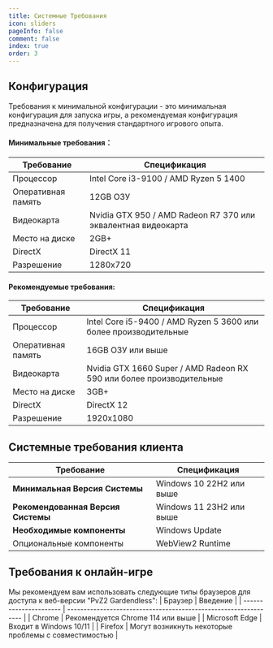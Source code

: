 ```yaml
---
title: Системные Требования
icon: sliders
pageInfo: false
comment: false
index: true
order: 3
---
```


## Конфигурация

Требования к минимальной конфигурации - это минимальная конфигурация для запуска игры, а рекомендуемая конфигурация предназначена для получения стандартного игрового опыта.

#### Минимальные требования：

| Требование         | Спецификация                                                  |
| ------------------ | ------------------------------------------------------------- |
| Процессор          | Intel Core i3-9100 / AMD Ryzen 5 1400                         |
| Оперативная память | 12GB ОЗУ                                                      |
| Видеокарта         | Nvidia GTX 950 / AMD Radeon R7 370 или эквалентная видеокарта |
| Место на диске     | 2GB+                                                          |
| DirectX            | DirectX 11                                                    |
| Разрешение         | 1280x720                                                      |

#### Рекомендуемые требования:

| Требование         | Спецификация                                                         |
| ------------------ | -------------------------------------------------------------------- |
| Процессор          | Intel Core i5-9400 / AMD Ryzen 5 3600 или более производительные     |
| Оперативная память | 16GB ОЗУ или выше                                                    |
| Видеокарта         | Nvidia GTX 1660 Super / AMD Radeon RX 590 или более производительные |
| Место на диске     | 3GB+                                                                 |
| DirectX            | DirectX 12                                                           |
| Разрешение         | 1920x1080                                                            |

## Системные требования клиента

| Требование                         | Спецификация             |
| ---------------------------------- | ------------------------ |
| **Минимальная Версия Системы**     | Windows 10 22H2 или выше |
| **Рекомендованная Версия Системы** | Windows 11 23H2 или выше |
| **Необходимые компоненты**         | Windows Update           |
| Опциональные компоненты            | WebView2 Runtime         |

## Требования к онлайн-игре

Мы рекомендуем вам использовать следующие типы браузеров для доступа к веб-версии "PvZ2 Gardendless":
| Браузер | Введение |
| ---------------------- | ---------------------------------------------------------------- |
| Chrome | Рекомендуется Chrome 114 или выше |
| Microsoft Edge | Входит в Windows 10/11 |
| Firefox | Могут возникнуть некоторые проблемы с совместимостью |
